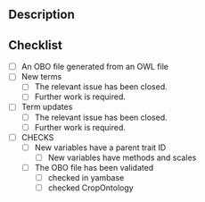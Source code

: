 Description <!-- Describe your changes in detail. -->
-----------------------------------------------------


<!-- If there are relevant issues, link them here: -->


Checklist <!-- Put an `x` in all the boxes that apply, or check them once submitted.-->
---------------------------------------------------------------------------------------
- [ ] An OBO file generated from an OWL file
- [ ] New terms
  - [ ] The relevant issue has been closed.
  - [ ] Further work is required.
- [ ] Term updates
  - [ ] The relevant issue has been closed.
  - [ ] Further work is required.
- [ ] CHECKS
  - [ ] New variables have a parent trait ID 
    - [ ] New variables have methods and scales 
  - [ ] The OBO file has been validated
    - [ ] checked in yambase
    - [ ] checked CropOntology
